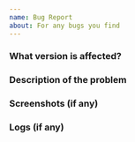 ```yaml
---
name: Bug Report
about: For any bugs you find
---
```


### What version is affected?


### Description of the problem


### Screenshots (if any)


### Logs (if any)

